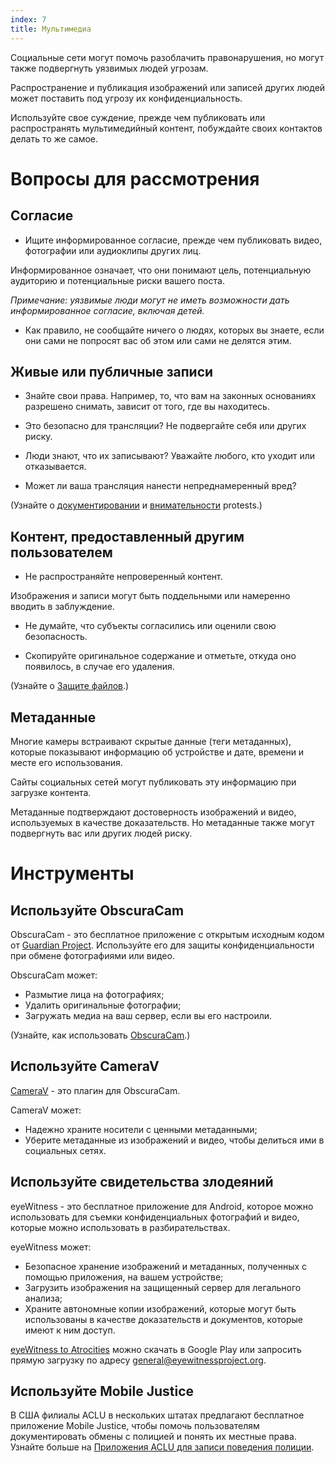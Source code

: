 ```yaml
---
index: 7
title: Мультимедиа
---
```

Социальные сети могут помочь разоблачить правонарушения, но могут также подвергнуть уязвимых людей угрозам.

Распространение и публикация изображений или записей других людей может поставить под угрозу их конфиденциальность.

Используйте свое суждение, прежде чем публиковать или распространять мультимедийный контент, побуждайте своих контактов делать то же самое.

# Вопросы для рассмотрения

## Согласие

*   Ищите информированное согласие, прежде чем публиковать видео, фотографии или аудиоклипы других лиц.

Информированное означает, что они понимают цель, потенциальную аудиторию и потенциальные риски вашего поста.

*Примечание: уязвимые люди могут не иметь возможности дать информированное согласие, включая детей.*

*   Как правило, не сообщайте ничего о людях, которых вы знаете, если они сами не попросят вас об этом или сами не делятся этим.

## Живые или публичные записи

*   Знайте свои права. Например, то, что вам на законных основаниях разрешено снимать, зависит от того, где вы находитесь.

*   Это безопасно для трансляции? Не подвергайте себя или других риску.

*   Люди знают, что их записывают? Уважайте любого, кто уходит или отказывается.

*   Может ли ваша трансляция нанести непреднамеренный вред?

(Узнайте о [документировании](umbrella://work/protests/beginner) и [внимательности](umbrella://work/protests/advanced) protests.)

## Контент, предоставленный другим пользователем

*   Не распространяйте непроверенный контент.

Изображения и записи могут быть поддельными или намеренно вводить в заблуждение.

*   Не думайте, что субъекты согласились или оценили свою безопасность.

*   Скопируйте оригинальное содержание и отметьте, откуда оно появилось, в случае его удаления.

(Узнайте о [Защите файлов](umbrella://information/protecting-files).)

## Метаданные

Многие камеры встраивают скрытые данные (теги метаданных), которые показывают информацию об устройстве и дате, времени и месте его использования.

Сайты социальных сетей могут публиковать эту информацию при загрузке контента.

Метаданные подтверждают достоверность изображений и видео, используемых в качестве доказательств. Но метаданные также могут подвергнуть вас или других людей риску.

# Инструменты

## Используйте ObscuraCam

ObscuraCam - это бесплатное приложение с открытым исходным кодом от [Guardian Project](https://guardianproject.info/). Используйте его для защиты конфиденциальности при обмене фотографиями или видео.

ObscuraCam может:

*   Размытие лица на фотографиях;
*   Удалить оригинальные фотографии;
*   Загружать медиа на ваш сервер, если вы его настроили.

(Узнайте, как использовать [ObscuraCam](umbrella://tools/messagging/s_obscuracam.md).)

## Используйте CameraV

[CameraV](https://guardianproject.info/apps/camerav/) - это плагин для ObscuraCam.

CameraV может:

*   Надежно храните носители с ценными метаданными;
*   Уберите метаданные из изображений и видео, чтобы делиться ими в социальных сетях.

## Используйте свидетельства злодеяний

eyeWitness - это бесплатное приложение для Android, которое можно использовать для съемки конфиденциальных фотографий и видео, которые можно использовать в разбирательствах.

eyeWitness может:

*   Безопасное хранение изображений и метаданных, полученных с помощью приложения, на вашем устройстве;
*   Загрузить изображения на защищенный сервер для легального анализа;
*   Храните автономные копии изображений, которые могут быть использованы в качестве доказательств и документов, которые имеют к ним доступ.

[eyeWitness to Atrocities](http://www.eyewitnessproject.org/) можно скачать в Google Play или запросить прямую загрузку по адресу [general@eyewitnessproject.org](general@eyewitnessproject.org).

## Используйте Mobile Justice 

В США филиалы ACLU в нескольких штатах предлагают бесплатное приложение Mobile Justice, чтобы помочь пользователям документировать обмены с полицией и понять их местные права. Узнайте больше на [Приложения ACLU для записи поведения полиции](https://www.aclu.org/issues/criminal-law-reform/reforming-police-practices/aclu-apps-record-police-conduct).
